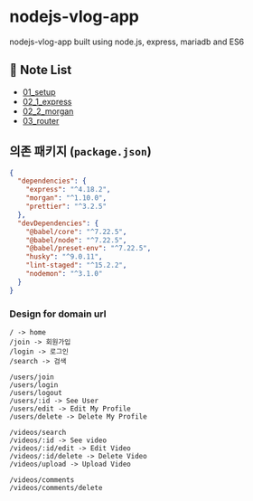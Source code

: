 # nodejs-vlog-app

nodejs-vlog-app built using node.js, express, mariadb and ES6

## 📝 Note List

- <a href="https://github.com/choihayeong/nodejs-vlog-app/blob/main/lecture/01_setup/README.md">01_setup</a>
- <a href="https://github.com/choihayeong/nodejs-vlog-app/blob/main/lecture/02_1_express/README.md">02_1_express</a>
- <a href="https://github.com/choihayeong/nodejs-vlog-app/blob/main/lecture/02_2_morgan/README.md">02_2_morgan</a>
- <a href="https://github.com/choihayeong/nodejs-vlog-app/blob/main/lecture/03_router/README.md">03_router</a>

## 의존 패키지 (`package.json`)

```json
{
  "dependencies": {
    "express": "^4.18.2",
    "morgan": "^1.10.0",
    "prettier": "^3.2.5"
  },
  "devDependencies": {
    "@babel/core": "^7.22.5",
    "@babel/node": "^7.22.5",
    "@babel/preset-env": "^7.22.5",
    "husky": "^9.0.11",
    "lint-staged": "^15.2.2",
    "nodemon": "^3.1.0"
  }
}
```

### Design for domain url

```
/ -> home
/join -> 회원가입
/login -> 로그인
/search -> 검색

/users/join
/users/login
/users/logout
/users/:id -> See User
/users/edit -> Edit My Profile
/users/delete -> Delete My Profile

/videos/search
/videos/:id -> See video
/videos/:id/edit -> Edit Video
/videos/:id/delete -> Delete Video
/videos/upload -> Upload Video

/videos/comments
/videos/comments/delete
```
